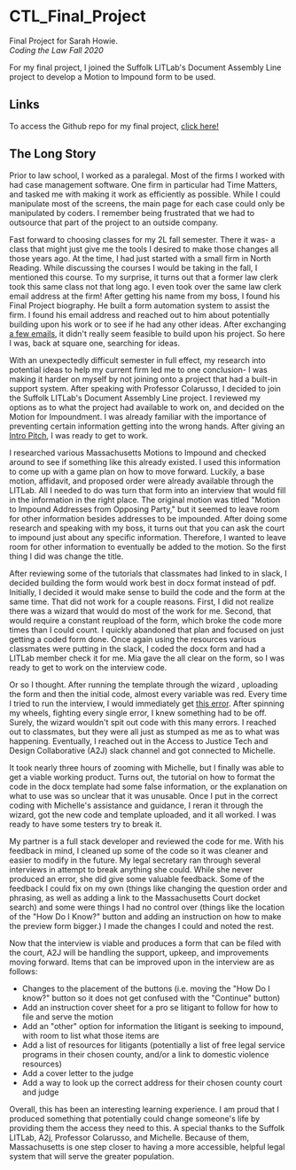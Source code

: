 # CTL_Final_Project
Final Project for Sarah Howie.  
  *Coding the Law Fall 2020*

For my final project, I joined the Suffolk LITLab's Document Assembly Line project to develop a Motion to Impound form to be used.

## Links
To access the Github repo for my final project, [click here!](https://github.com/SuffolkLITLab/docassemble-MtntoImpound)

## The Long Story
Prior to law school, I worked as a paralegal. Most of the firms I worked with had case management software. One firm in particular had Time Matters, and tasked me with making it work as efficiently as possible. While I could manipulate most of the screens, the main page for each case could only be manipulated by coders. I remember being frustrated that we had to outsource that part of the project to an outside company. 

Fast forward to choosing classes for my 2L fall semester. There it was- a class that might just give me the tools I desired to make those changes all those years ago. At the time, I had just started with a small firm in North Reading. While discussing the courses I would be taking in the fall, I mentioned this course. To my surprise, it turns out that a former law clerk took this same class not that long ago. I even took over the same law clerk email address at the firm! After getting his name from my boss, I found his Final Project biography. He built a form automation system to assist the firm. I found his email address and reached out to him about potentially building upon his work or to see if he had any other ideas. After exchanging [a few emails](https://github.com/showie56/CTL_Final_Project/blob/main/Emails%20with%20former%20student_Redacted.pdf), it didn't really seem feasible to build upon his project. So here I was, back at square one, searching for ideas.

With an unexpectedly difficult semester in full effect, my research into potential ideas to help my current firm led me to one conclusion- I was making it harder on myself by not joining onto a project that had a built-in support system.  After speaking with Professor Colarusso, I decided to join the Suffolk LITLab's Document Assembly Line project. I reviewed my options as to what the project had available to work on, and decided on the Motion for Impoundment. I was already familiar with the importance of preventing certain information getting into the wrong hands. After giving an [Intro Pitch](https://github.com/showie56/CTL_Final_Project/blob/main/Intro%20Pitch.pptx), I was ready to get to work. 

I researched various Massachusetts Motions to Impound and checked around to see if something like this already existed. I used this information to come up with a game plan on how to move forward. Luckily, a base motion, affidavit, and proposed order were already available through the LITLab. All I needed to do was turn that form into an interview that would fill in the information in the right place. The original motion was titled "Motion to Impound Addresses from Opposing Party," but it seemed to leave room for other information besides addresses to be impounded. After doing some research and speaking with my boss, it turns out that you can ask the court to impound just about any specific information. Therefore, I wanted to leave room for other information to eventually be added to the motion. So the first thing I did was change the title. 

After reviewing some of the tutorials that classmates had linked to in slack, I decided building the form would work best in docx format instead of pdf. Initially, I decided it would make sense to build the code and the form at the same time. That did not work for a couple reasons. First, I did not realize there was a wizard that would do most of the work for me. Second, that would require a constant reupload of the form, which broke the code more times than I could count. I quickly abandoned that plan and focused on just getting a coded form done. Once again using the resources various classmates were putting in the slack, I coded the docx form and had a LITLab member check it for me. Mia gave the all clear on the form, so I was ready to get to work on the interview code.

Or so I thought. After running the template through the wizard , uploading the form and then the initial code, almost every variable was red. Every time I tried to run the interview, I would immediately get [this error](https://github.com/showie56/CTL_Final_Project/blob/main/Screen%20Shot%202020-11-23%20at%203.40.38%20PM.png). After spinning my wheels, fighting every single error, I knew something had to be off. Surely, the wizard wouldn't spit out code with this many errors. I reached out to classmates, but they were all just as stumped as me as to what was happening. Eventually, I reached out in the Access to Justice Tech and Design Collaborative (A2J) slack channel and got connected to Michelle.

It took nearly three hours of zooming with Michelle, but I finally was able to get a viable working product. Turns out, the tutorial on how to format the code in the docx template had some false information, or the explanation on what to use was so unclear that it was unusable. Once  I put in the correct coding with Michelle's assistance and guidance, I reran it through the wizard, got the new code and template uploaded, and it all worked. I was ready to have some testers try to break it. 

My partner is a full stack developer and reviewed the code for me. With his feedback in mind, I cleaned up some of the code so it was cleaner and easier to modify in the future. My legal secretary ran through several interviews in attempt to break anything she could. While she never produced an error, she did give some valuable feedback. Some of the feedback I could fix on my own (things like changing the question order and phrasing, as well as adding a link to the Massachusetts Court docket search) and some were things I had no control over (things like the location of the "How Do I Know?" button and adding an instruction on how to make the preview form bigger.) I made the changes I could and noted the rest. 

Now that the interview is viable and produces a form that can be filed with the court, A2J will be handling the support, upkeep, and improvements moving forward. Items that can be improved upon in the interview are as follows:
* Changes to the placement of the buttons (i.e. moving the "How Do I know?" button so it does not get confused with the "Continue" button)
* Add an instruction cover sheet for a pro se litigant to follow for how to file and serve the motion
* Add an "other" option for information the litigant is seeking to impound, with room to list what those items are
* Add a list of resources for litigants (potentially a list of free legal service programs in their chosen county, and/or a link to domestic violence resources)
* Add a cover letter to the judge
* Add a way to look up the correct address for their chosen county court and judge

Overall, this has been an interesting learning experience. I am proud that I produced something that potentially could change someone's life by providing them the access they need to this. A special thanks to the Suffolk LITLab, A2j, Professor Colarusso, and Michelle. Because of them, Massachusetts is one step closer to having a more accessible, helpful legal system that will serve the greater population.


